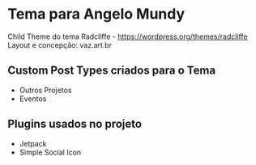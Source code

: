 # Tema para Angelo Mundy
Child Theme do tema Radcliffe - https://wordpress.org/themes/radcliffe
Layout e concepção: vaz.art.br

## Custom Post Types criados para o Tema ##

 - Outros Projetos
 - Eventos

## Plugins usados no projeto ##
 - Jetpack
 - Simple Social Icon
